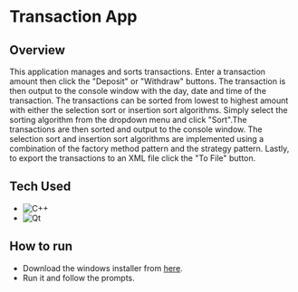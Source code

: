# Transaction App
## Overview
This application manages and sorts transactions. Enter a transaction amount then click the "Deposit" or "Withdraw" buttons. The transaction is then output to the console window with the day, date and time of the transaction. The transactions can be sorted from lowest to highest amount with either the selection sort or insertion sort algorithms. Simply select the sorting algorithm from the dropdown menu and click "Sort".The transactions are then sorted and output to the console window. The selection sort and insertion sort algorithms are implemented using a combination of the factory method pattern and the strategy pattern. Lastly, to export the transactions to an XML file click the "To File" button. 

## Tech Used
- ![C++](https://img.shields.io/badge/c++-%2300599C.svg?style=for-the-badge&logo=c%2B%2B&logoColor=white)
- ![Qt](https://img.shields.io/badge/Qt-%23217346.svg?style=for-the-badge&logo=Qt&logoColor=white)

## How to run
- Download the windows installer from [here](https://github.com/zaks276/transaction-app/releases/tag/v1.0.0). 
- Run it and follow the prompts.


